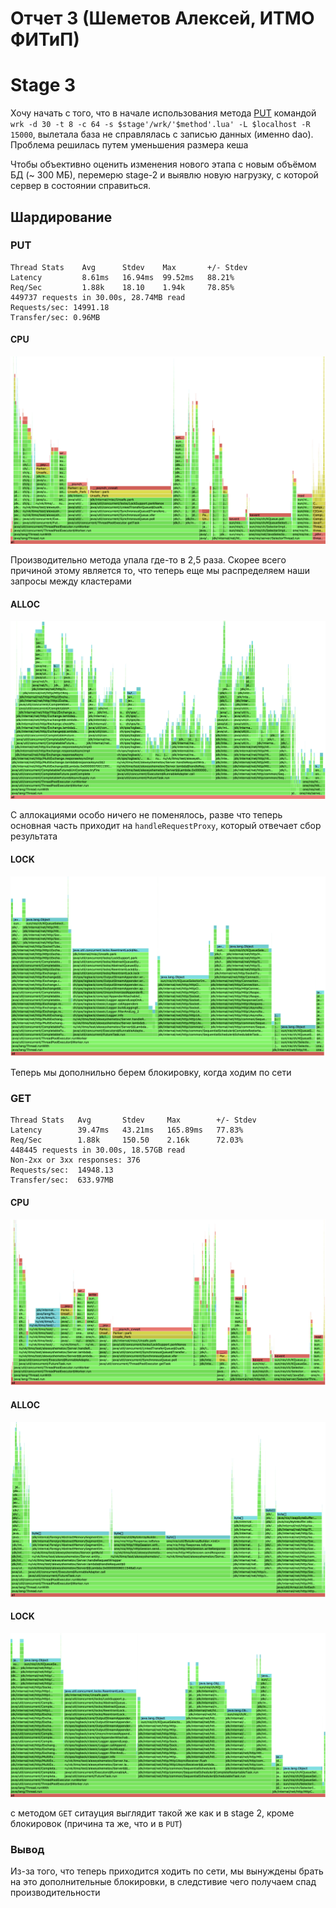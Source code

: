 # Отчет 3 (Шеметов Алексей, ИТМО ФИТиП)

# Stage 3

Хочу начать с того, что в начале использования метода [PUT](./wrk/put.lua) 
командой `wrk -d 30 -t 8 -c 64 -s $stage'/wrk/'$method'.lua' -L $localhost -R 15000`, 
вылетала база не справлялась с записью данных (именно dao). Проблема решилась путем уменьшения размера кеша

Чтобы объективно оценить изменения нового этапа с новым объёмом БД (~ 300 МБ), перемерю stage-2 и выявлю новую нагрузку, с которой сервер в состоянии справиться.

## Шардирование

### PUT

```
Thread Stats    Avg      Stdev    Max       +/- Stdev
Latency         8.61ms   16.94ms  99.52ms   88.21%
Req/Sec         1.88k    18.10    1.94k     78.85%
449737 requests in 30.00s, 28.74MB read
Requests/sec: 14991.18
Transfer/sec: 0.96MB
```

#### CPU

![cpu](img/put_cpu_15000.png)

Производительно метода упала где-то в 2,5 раза. Скорее всего причиной этому является то,
что теперь еще мы распределяем наши запросы между кластерами

#### ALLOC

![alloc](img/put_alloc_15000.png)

С аллокациями особо ничего не поменялось, разве что теперь основная часть приходит
на `handleRequestProxy`, который отвечает сбор результата

#### LOCK

![lock](img/put_lock_15000.png)

Теперь мы дополнильно берем блокировку, когда ходим по сети

### GET

```
Thread Stats   Avg       Stdev     Max        +/- Stdev
Latency        39.47ms   43.21ms   165.89ms   77.83%
Req/Sec        1.88k     150.50    2.16k      72.03%
448445 requests in 30.00s, 18.57GB read
Non-2xx or 3xx responses: 376
Requests/sec:  14948.13
Transfer/sec:  633.97MB
```

#### CPU

![cpu](img/get_cpu_15000.png)

#### ALLOC

![alloc](img/get_alloc_15000.png)

#### LOCK

![lock](img/get_lock_15000.png)

с методом `GET` ситауция выглядит такой же как и в stage 2, кроме блокировок (причина та же, что и в `PUT`)

### Вывод

Из-за того, что теперь приходится ходить по сети, мы вынуждены брать на это дополнительные блокировки,
в следстивие чего получаем спад производительности